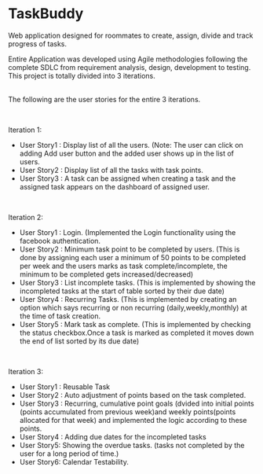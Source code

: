 # TaskBuddy
Web application designed for roommates to create, assign, divide and track progress of tasks.
<div>
<p>	Entire Application was developed using Agile methodologies following the complete SDLC from requirement analysis, design, development to testing. This project is totally divided into 3 iterations. 
<br/><br/>
<p> The following are the user stories for the entire 3 iterations. </p>
<br/>
<p> Iteration 1: </p>
<ul>
<li> User Story1 : Display list of all the users. (Note: The user can click on adding Add user button and the added user shows up in the list of users. </li>
<li> User Story2 : Display list of all the tasks with task points. </li>
<li> User Story3 : A task can be assigned when creating a task and the assigned task appears on the dashboard of assigned user.</li>
</ul>
<br/>
<p> Iteration 2: </p>
<ul>
<li> User Story1 : Login. (Implemented the Login functionality using the facebook authentication.</li>
<li> User Story2 : Minimum task point to be completed by users. (This is done by assigning each user a minimum of 50 points to be completed per week and the users marks as task complete/incomplete, the minimum to be completed gets increased/decreased) </li>
<li> User Story3 : List incomplete tasks. (This is implemented by showing the incompleted tasks at the start of table sorted by their due date)</li>
<li> User Story4 : Recurring Tasks. (This is implemented by creating an option which says recurring or non recurring (daily,weekly,monthly) at the time of task creation.</li>
<li> User Story5 : Mark task as complete. (This is implemented by checking the status checkbox.Once a task is marked as completed it moves down the end of list sorted by its due date)</li>
</ul>
<br/>
<p> Iteration 3: </p>
<ul>
<li> User Story1 : Reusable Task </li>
<li> User Story2 : Auto adjustment of points based on the task completed.</li>
<li> User Story3 : Recurring, cumulative point goals (dvided into initial points (points accumulated from previous week)and weekly points(points allocated for that week) and implemented the logic according to these points.</li>
<li> User Story4 : Adding due dates for the incompleted tasks</li>
<li> User Story5:  Showing the overdue tasks. (tasks not completed by the user for a long period of time.)</li>
<li> User Story6:  Calendar Testability. </li>
</ul>
</div>
